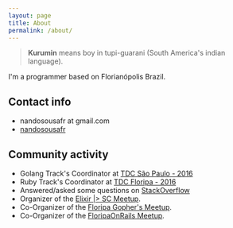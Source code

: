 ```yaml
---
layout: page
title: About
permalink: /about/
---
```


> __Kurumin__ means boy in tupi-guarani (South America's indian language).

I'm a programmer based on Florianópolis Brazil.

## Contact info

* nandosousafr at gmail.com
* [nandosousafr](http://twitter.com/nandosousafr)

## Community activity

* Golang Track's Coordinator at [TDC São Paulo - 2016](http://www.thedevelopersconference.com.br/tdc/2016/saopaulo/trilha-golang)
* Ruby Track's Coordinator at [TDC Floripa - 2016](http://www.thedevelopersconference.com.br/tdc/2016/florianopolis/trilha-ruby)
* Answered/asked some questions on [StackOverflow](http://stackexchange.com/users/936999/nando-sousa?tab=top)
* Organizer of the [Elixir \|> SC Meetup](http://www.meetup.com/elixirsc/).
* Co-Organizer of the [Floripa Gopher's Meetup](http://www.meetup.com/Floripa-Gophers/).
* Co-Organizer of the [FloripaOnRails Meetup](http://www.meetup.com/Floripa-on-Rails/).
